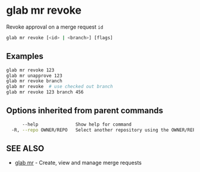 # glab mr revoke

Revoke approval on a merge request `id`

```bash
glab mr revoke [<id> | <branch>] [flags]
```

## Examples

```bash
glab mr revoke 123
glab mr unapprove 123
glab mr revoke branch
glab mr revoke  # use checked out branch
glab mr revoke 123 branch 456

```

## Options inherited from parent commands

```bash
      --help              Show help for command
  -R, --repo OWNER/REPO   Select another repository using the OWNER/REPO or `GROUP/NAMESPACE/REPO` format or full URL or git URL
```

## SEE ALSO

- [glab mr](./) - Create, view and manage merge requests

